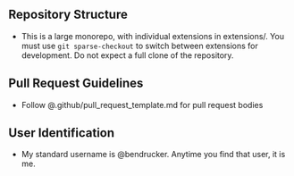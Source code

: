## Repository Structure

- This is a large monorepo, with individual extensions in extensions/. You must use `git sparse-checkout` to switch between extensions for development. Do not expect a full clone of the repository.

## Pull Request Guidelines

- Follow @.github/pull_request_template.md for pull request bodies

## User Identification

- My standard username is @bendrucker. Anytime you find that user, it is me.